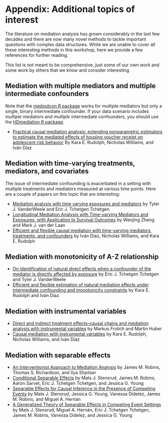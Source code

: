# Appendix: Additional topics of interest

The literature on mediation analysis has grown considerably in the last few
decades and there are now many novel methods to tackle important questions with
complex data structures. While we are unable to cover all these interesting
methods in this workshop, here we provide a few references for further reading.

This list is not meant to be comprehensive, just some of our own work and some
work by others that we know and consider interesting.

## Mediation with multiple mediators and multiple intermediate confounders

Note that the [medoutcon R package](https://github.com/nhejazi/medoutcon) works for multiple mediators but only a single, binary intermediate 
confounder. If your data scenario includes *multiple* mediators and *multiple* intermediate confounders, you should use the [HDmediation R package](https://github.com/nt-williams/HDmediation). 

- [Practical causal mediation analysis: extending nonparametric estimators to estimate the mediated effects of housing voucher receipt on adolescent risk behavior](https://arxiv.org/abs/2212.08164)
  By Kara E. Rudolph, 
  Nicholas Williams, and Iván Díaz

## Mediation with time-varying treatments, mediators, and covariates

The issue of intermediate confounding is exacerbated in a setting with multiple
treatments and mediators measured at various time points. Here are a couple of
papers on this topic that are interesting:

- [Mediation analysis with time varying exposures and
  mediators](https://rss.onlinelibrary.wiley.com/doi/full/10.1111/rssb.12194)
  by Tyler J. VanderWeele and Eric J. Tchetgen Tchetgen
- [Longitudinal Mediation Analysis with Time-varying Mediators and
  Exposures, with Application to Survival
  Outcomes](https://www.degruyter.com/document/doi/10.1515/jci-2016-0006/html)
  by  Wenjing Zheng and Mark J. van der Laan
- [Efficient and flexible causal mediation with time-varying
  mediators, treatments, and
  confounders](https://arxiv.org/abs/2203.15085) by Iván Díaz,
  Nicholas Williams, and Kara E. Rudolph

## Mediation with monotonicity of A-Z relationship

- [On identification of natural direct effects when a confounder of the mediator
  is directly affected by
  exposure](https://www.ncbi.nlm.nih.gov/pmc/articles/PMC4230499/) by Eric J.
  Tchetgen Tchetgen and Tyler J. VanderWeele
- [Efficient and flexible estimation of natural mediation effects under
  intermediate confounding and monotonicity
  constraints](https://onlinelibrary.wiley.com/doi/abs/10.1111/biom.13850) by Kara E. Rudolph and Iván
  Díaz

## Mediation with instrumental variables

- [Direct and indirect treatment effects–causal chains and mediation analysis
  with instrumental
  variables](https://rss.onlinelibrary.wiley.com/doi/full/10.1111/rssb.12232)
  by Markus Frolich and Martin Huber
- [Causal mediation with instrumental
  variables](https://arxiv.org/abs/2112.13898) by Kara E. Rudolph, Nicholas
  Williams, and Iván Díaz

## Mediation with separable effects

* [An Interventionist Approach to Mediation
  Analysis](https://dl.acm.org/doi/abs/10.1145/3501714.3501754) by James M.
  Robins, Thomas S. Richardson, and Ilya Shpitser
* [Conditional Separable
  Effects](https://www.tandfonline.com/doi/abs/10.1080/01621459.2022.2071276)
  by Mats J. Stensrud, James M. Robins, Aaron Sarvet, Eric J. Tchetgen
  Tchetgen, and Jessica G. Young
* [Separable Effects for Causal Inference in the Presence of Competing
  Events](https://www.tandfonline.com/doi/abs/10.1080/01621459.2020.1765783) by
  Mats J. Stensrud, Jessica G. Young, Vanessa Didelez, James M. Robins, and
  Miguel A. Hernán
* [A Generalized Theory of Separable Effects in Competing Event
  Settings](https://link.springer.com/article/10.1007/s10985-021-09530-8) by
  Mats J. Stensrud, Miguel A. Hernán, Eric J. Tchetgen Tchetgen, James M.
  Robins, Vanessa Didelez, and Jessica G. Young
